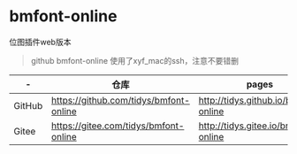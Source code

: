 # bmfont-online
位图插件web版本

> github bmfont-online 使用了xyf_mac的ssh，注意不要错删

|-|仓库|pages|
|--|--|--|
|GitHub|https://github.com/tidys/bmfont-online|http://tidys.github.io/bmfont-online|
|Gitee|https://gitee.com/tidys/bmfont-online|http://tidys.gitee.io/bmfont-online|







